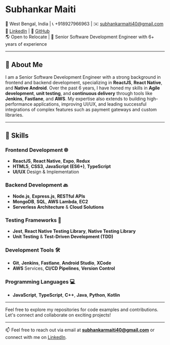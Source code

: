 # Subhankar Maiti

📍 West Bengal, India | 📞 +918927966963 | ✉️ subhankarmaiti40@gmail.com  
🔗 [LinkedIn](https://www.linkedin.com/in/subhankarmaiti) | 🔗 [GitHub](https://github.com/subhankar-maiti)  
🌎 Open to Relocate | 💼 Senior Software Development Engineer with 6+ years of experience

---

## 🚀 About Me

I am a Senior Software Development Engineer with a strong background in frontend and backend development, specializing in **ReactJS**, **React Native**, and **Native Android**. Over the past 6 years, I have honed my skills in **Agile development**, **unit testing**, and **continuous delivery** through tools like **Jenkins**, **Fastlane**, and **AWS**. My expertise also extends to building high-performance applications, improving UI/UX, and leading successful integrations of complex features such as payment gateways and custom libraries.

---

## 🔧 Skills

### **Frontend Development** 🌐
- **ReactJS**, **React Native**, **Expo**, **Redux**
- **HTML5**, **CSS3**, **JavaScript (ES6+)**, **TypeScript**
- **UI/UX** Design & Implementation

### **Backend Development** 🔙
- **Node.js**, **Express.js**, **RESTful APIs**
- **MongoDB**, **SQL**, **AWS Lambda**, **EC2**
- **Serverless Architecture** & **Cloud Solutions**

### **Testing Frameworks** 🧪
- **Jest**, **React Native Testing Library**, **Native Testing Library**
- **Unit Testing** & **Test-Driven Development (TDD)**

### **Development Tools** 🛠️
- **Git**, **Jenkins**, **Fastlane**, **Android Studio**, **XCode**
- **AWS** Services, **CI/CD Pipelines**, **Version Control**

### **Programming Languages** 💻
- **JavaScript**, **TypeScript**, **C++**, **Java**, **Python**, **Kotlin**

---

Feel free to explore my repositories for code examples and contributions. Let's connect and collaborate on exciting projects!

---

📫 Feel free to reach out via email at **subhankarmaiti40@gmail.com** or connect with me on [LinkedIn](https://www.linkedin.com/in/subhankarmaiti).
